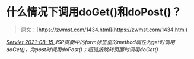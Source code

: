 <!--yml
category: 未分类
date: 0001-01-01 00:00:00
--->

# 什么情况下调用doGet()和doPost()？

> 原文：[https://zwmst.com/1434.html](https://zwmst.com/1434.html)

   [ *Servlet* ](https://zwmst.com/servlet)*[ <time datetime="2021-08-15T11:22:40+08:00"> 2021-08-15 </time> ](https://zwmst.com/1434.html)  JSP页面中的form标签里的method属性为get时调用doGet()，为post时调用doPost()；超链接跳转页面时调用doGet()*